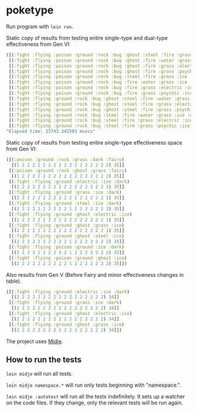 # poketype

Run program with  `lein run`.

Static copy of results from testing entire single-type and dual-type effectiveness from Gen VI:

```clojure
([(:fight :flying :poison :ground :rock :bug :ghost :steel :fire :grass :ice :fairy) 338]
 [(:fight :flying :poison :ground :rock :bug :ghost :fire :water :grass :ice :fairy) 338]
 [(:fight :flying :poison :ground :rock :bug :ghost :fire :grass :electric :ice :fairy) 338]
 [(:fight :flying :poison :ground :rock :bug :ghost :fire :grass :psychic :ice :fairy) 338]
 [(:fight :flying :poison :ground :rock :bug :steel :fire :grass :ice :dark :fairy) 338]
 [(:fight :flying :poison :ground :rock :bug :fire :water :grass :ice :dark :fairy) 338]
 [(:fight :flying :poison :ground :rock :bug :fire :grass :electric :ice :dark :fairy) 338]
 [(:fight :flying :poison :ground :rock :bug :fire :grass :psychic :ice :dark :fairy) 338]
 [(:fight :flying :ground :rock :bug :ghost :steel :fire :water :grass :ice :fairy) 338]
 [(:fight :flying :ground :rock :bug :ghost :steel :fire :grass :electric :ice :fairy) 338]
 [(:fight :flying :ground :rock :bug :ghost :steel :fire :grass :psychic :ice :fairy) 338]
 [(:fight :flying :ground :rock :bug :steel :fire :water :grass :ice :dark :fairy) 338]
 [(:fight :flying :ground :rock :bug :steel :fire :grass :electric :ice :dark :fairy) 338]
 [(:fight :flying :ground :rock :bug :steel :fire :grass :psychic :ice :dark :fairy) 338])
"Elapsed time: 13743.341593 msecs"
```

Static copy of results from testing entire single-type effectiveness space from Gen VI:

```clojure
([(:poison :ground :rock :grass :dark :fairy)
  [(1 2 2 2 2 2 2 2 2 2 2 2 2 2 2 2 2 2) 35]]
 [(:poison :ground :rock :ghost :grass :fairy)
  [(1 2 2 2 2 2 2 2 2 2 2 2 2 2 2 2 2 2) 35]]
 [(:fight :flying :ground :electric :ice :dark)
  [(2 2 2 2 2 2 2 2 2 2 2 2 2 2 2 2 2 1) 35]]
 [(:fight :flying :ground :grass :ice :dark)
  [(2 2 2 2 2 2 2 2 2 2 2 2 2 2 2 2 2 1) 35]]
 [(:fight :flying :ground :steel :ice :dark)
  [(2 2 2 2 2 2 2 2 2 2 1 2 2 2 2 2 2 2) 35]]
 [(:fight :flying :ground :ghost :electric :ice)
  [(2 2 2 2 2 2 2 2 2 2 2 2 2 2 2 2 2 1) 35]]
 [(:fight :flying :ground :ghost :grass :ice)
  [(2 2 2 2 2 2 2 2 2 2 2 2 2 2 2 2 2 1) 35]]
 [(:fight :flying :ground :ghost :steel :ice)
  [(2 2 2 2 2 2 2 2 2 2 1 2 2 2 2 2 2 2) 35]]
 [(:fight :flying :poison :ground :ice :dark)
  [(2 2 2 2 2 2 2 2 2 2 1 2 2 2 2 2 2 2) 35]]
 [(:fight :flying :poison :ground :ghost :ice)
  [(2 2 2 2 2 2 2 2 2 2 1 2 2 2 2 2 2 2) 35]])
```

Also results from Gen V (Before Fairy and minor effectiveness changes in table).
```clojure
([(:fight :flying :ground :electric :ice :dark)
  [(2 2 2 2 2 2 2 2 2 2 2 2 2 2 2 2 2) 34]]
 [(:fight :flying :ground :grass :ice :dark)
  [(2 2 2 2 2 2 2 2 2 2 2 2 2 2 2 2 2) 34]]
 [(:fight :flying :ground :ghost :electric :ice)
  [(2 2 2 2 2 2 2 2 2 2 2 2 2 2 2 2 2) 34]]
 [(:fight :flying :ground :ghost :grass :ice)
  [(2 2 2 2 2 2 2 2 2 2 2 2 2 2 2 2 2) 34]])
```
The project uses [Midje](https://github.com/marick/Midje/).

## How to run the tests

`lein midje` will run all tests.

`lein midje namespace.*` will run only tests beginning with "namespace.".

`lein midje :autotest` will run all the tests indefinitely. It sets up a
watcher on the code files. If they change, only the relevant tests will be
run again.
